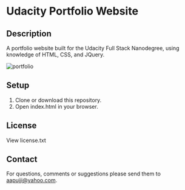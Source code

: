 # Udacity Portfolio Website

## Description

A portfolio website built for the Udacity Full Stack Nanodegree, using knowledge of HTML, CSS, and JQuery.

![portfolio](https://user-images.githubusercontent.com/17147762/37864804-ccec8b8a-2f49-11e8-88d1-068df3a36683.jpg)

## Setup

1. Clone or download this repository.
2. Open index.html in your browser.

## License

View license.txt

## Contact

For questions, comments or suggestions please send them to aapujji@yahoo.com.
